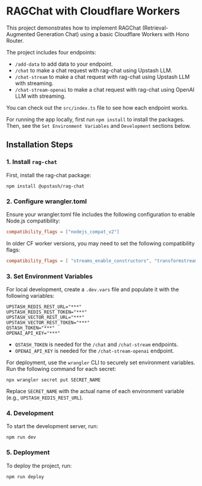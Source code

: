 # RAGChat with Cloudflare Workers

This project demonstrates how to implement RAGChat (Retrieval-Augmented Generation Chat) using a basic Cloudflare Workers with Hono Router.

The project includes four endpoints:

- `/add-data` to add data to your endpoint.
- `/chat` to make a chat request with rag-chat using Upstash LLM.
- `/chat-stream` to make a chat request with rag-chat using Upstash LLM with streaming.
- `/chat-stream-openai` to make a chat request with rag-chat using OpenAI LLM with streaming.

You can check out the `src/index.ts` file to see how each endpoint works.

For running the app locally, first run `npm install` to install the packages. Then, see the `Set Environment Variables` and `Development` sections below.

## Installation Steps

### 1. Install `rag-chat`

First, install the rag-chat package:

```
npm install @upstash/rag-chat
```

### 2. Configure wrangler.toml

Ensure your wrangler.toml file includes the following configuration to enable Node.js compatibility:

```toml
compatibility_flags = ["nodejs_compat_v2"]
```

In older CF worker versions, you may need to set the following compatibility flags:

```toml
compatibility_flags = [ "streams_enable_constructors", "transformstream_enable_standard_constructor" ]
```

### 3. Set Environment Variables

For local development, create a `.dev.vars` file and populate it with the following variables:

```
UPSTASH_REDIS_REST_URL="***"
UPSTASH_REDIS_REST_TOKEN="***"
UPSTASH_VECTOR_REST_URL="***"
UPSTASH_VECTOR_REST_TOKEN="***"
QSTASH_TOKEN="***"
OPENAI_API_KEY="***"
```

- `QSTASH_TOKEN` is needed for the `/chat` and `/chat-stream` endpoints.
- `OPENAI_API_KEY` is needed for the `/chat-stream-openai` endpoint.

For deployment, use the `wrangler` CLI to securely set environment variables.
Run the following command for each secret:

```
npx wrangler secret put SECRET_NAME
```

Replace `SECRET_NAME` with the actual name of each environment variable (e.g., `UPSTASH_REDIS_REST_URL`).

### 4. Development

To start the development server, run:

```
npm run dev
```

### 5. Deployment

To deploy the project, run:

```
npm run deploy
```
